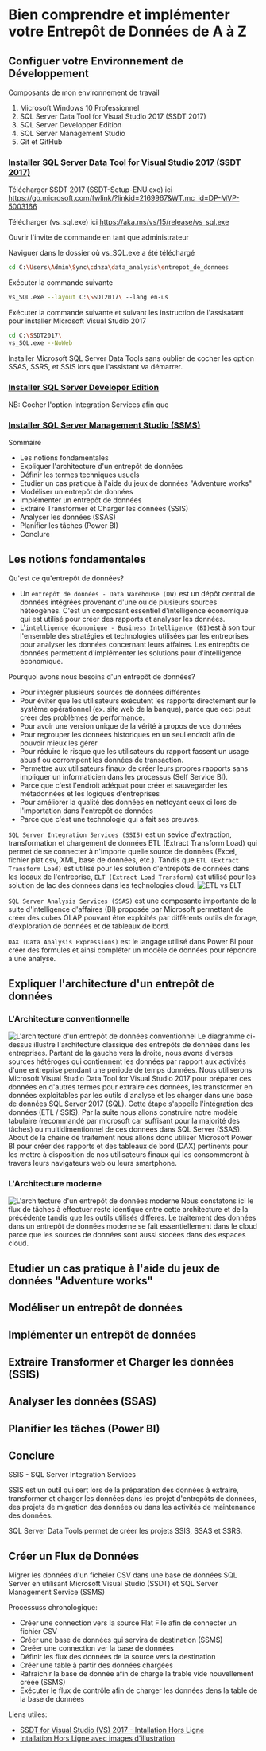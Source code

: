 # Bien comprendre et implémenter votre Entrepôt de Données de A à Z

## Configuer votre Environnement de Développement

Composants de mon environnement de travail
1. Microsoft Windows 10 Professionnel
2. SQL Server Data Tool for Visual Studio 2017 (SSDT 2017)
3. SQL Server Developper Edition
4. SQL Server Management Studio
5. Git et GitHub

### [Installer SQL Server Data Tool for Visual Studio 2017 (SSDT 2017)](https://en.dirceuresende.com/blog/como-corrigir-erro-na-instalacao-do-sql-server-data-tools-ssdt-2017-setup-failed-incorrect-function-0x80070001/)

Télécharger SSDT 2017 (SSDT-Setup-ENU.exe) ici https://go.microsoft.com/fwlink/?linkid=2169967&WT.mc_id=DP-MVP-5003166

Télécharger (vs_sql.exe) ici https://aka.ms/vs/15/release/vs_sql.exe

Ouvrir l'invite de commande en tant que administrateur

Naviguer dans le dossier où vs_SQL.exe a été téléchargé
~~~sh
cd C:\Users\Admin\Sync\cdnza\data_analysis\entrepot_de_donnees
~~~

Exécuter la commande suivante
~~~sh
vs_SQL.exe --layout C:\SSDT2017\ --lang en-us
~~~

Exécuter la commande suivante et suivant les instruction de l'assisatant pour installer Microsoft Visual Studio 2017
~~~sh
cd C:\SSDT2017\
vs_SQL.exe --NoWeb
~~~

Installer Microsoft SQL Server Data Tools sans oublier de cocher les option SSAS, SSRS, et SSIS lors que l'assistant va démarrer.

### [Installer SQL Server Developer Edition](https://www.microsoft.com/en-us/sql-server/sql-server-downloads)
NB: Cocher l'option Integration Services afin que 

### [Installer SQL Server Management Studio (SSMS)](https://learn.microsoft.com/en-us/sql/ssms/download-sql-server-management-studio-ssms?view=sql-server-ver16)

Sommaire
- Les notions fondamentales
- Expliquer l'architecture d'un entrepôt de données
- Définir les termes techniques usuels
- Etudier un cas pratique à l'aide du jeux de données "Adventure works"
- Modéliser un entrepôt de données
- Implémenter un entrepôt de données
- Extraire Transformer et Charger les données (SSIS)
- Analyser les données (SSAS)
- Planifier les tâches (Power BI)
- Conclure

## Les notions fondamentales

Qu'est ce qu'entrepôt de données?
- Un `entrepôt de données - Data Warehouse (DW)` est un dépôt central de données intégrées provenant d'une ou de plusieurs sources hétéogènes. C'est un composant essentiel d'intelligence économique qui est utilisé pour créer des rapports et analyser les données.
- L'`intelligence économique - Business Intelligence (BI)`est à son tour l'ensemble des stratégies et technologies utilisées par les entreprises pour analyser les données concernant leurs affaires. Les entrepôts de données permettent d'implémenter les solutions pour d'intelligence économique.

Pourquoi avons nous besoins d'un entrepôt de données?
- Pour intégrer plusieurs sources de données différentes
- Pour éviter que les utilisateurs exécutent les rapports directement sur le système opérationnel (ex. site web de la banque), parce que ceci peut créer des problèmes de performance.
- Pour avoir une version unique de la vérité à propos de vos données
- Pour regrouper les données historiques en un seul endroit afin de pouvoir mieux les gérer
- Pour réduire le risque que les utilisateurs du rapport fassent un usage abusif ou corrompent les données de transaction.
- Permettre aux utilisateurs finaux de créer leurs propres rapports sans impliquer un informaticien dans les processus (Self Service BI).
- Parce que c'est l'endroit adéquat pour créer et sauvegarder les métadonnées et les logiques d'entreprises
- Pour améliorer la qualité des données en nettoyant ceux ci lors de l'importation dans l'entrepôt de données
- Parce que c'est une technologie qui a fait ses preuves.

`SQL Server Integration Services (SSIS)` est un sevice d'extraction, transformation et chargement de données ETL (Extract Transform Load) qui permet de se connecter à n'importe quelle source de données (Excel, fichier plat csv, XML, base de données, etc.). Tandis que `ETL (Extract Transform Load)` est utilisé pour les solution d'entrepôts de données dans les locaux de l'entreprise, `ELT (Extract Load Transform)` est utilisé pour les solution de lac des données dans les technologies cloud.
![ETL vs ELT](images/etl_vs_elt.png)

`SQL Server Analysis Services (SSAS)` est une composante importante de la suite d'intelligence d'affaires (BI) proposée par Microsoft permettant de créer des cubes OLAP pouvant être exploités par différents outils de forage, d'exploration de données et de tableaux de bord.

`DAX (Data Analysis Expressions)` est le langage utilisé dans Power BI pour créer des formules et ainsi compléter un modèle de données pour répondre à une analyse.

## Expliquer l'architecture d'un entrepôt de données

### L'Architecture conventionnelle
![L'architecture d'un entrepôt de données conventionnel](images/bi_architecture_analytics_with_naqs.png)
Le diagramme ci-dessus illustre l'architecture classique des entrepôts de données dans les entreprises. Partant de la gauche vers la droite, nous avons diverses sources hétéroges qui contiennent les données par rapport aux activités d'une entreprise pendant une période de temps données. Nous utiliserons Microsoft Visual Studio Data Tool for Visual Studio 2017 pour préparer ces données en d'autres termes pour extraire ces données, les transformer en données exploitables par les outils d'analyse et les charger dans une base de données SQL Server 2017 (SQL). Cette étape s'appelle l'intégration des données (ETL / SSIS). Par la suite nous allons construire notre modèle tabulaire (recommandé par microsoft car suffisant pour la majorité des tâches) ou multidimentionnel de ces données dans SQL Server (SSAS). About de la chaine de traitement nous allons donc utiliser Microsoft Power BI pour créer des rapports et des tableaux de bord (DAX) pertinents pour les mettre à disposition de nos utilisateurs finaux qui les consommeront à travers leurs navigateurs web ou leurs smartphone.

### L'Architecture moderne
![L'architecture d'un entrepôt de données moderne](images/mordern_datawarehouse_architecture_analytics_with_naqs_.png)
Nous constatons ici le flux de tâches à effectuer reste identique entre cette architecture et de la précédente tandis que les outils utilisés diffères. Le traitement des données dans un entrepôt de données moderne se fait essentiellement dans le cloud parce que les sources de données sont aussi stocées dans des espaces cloud.

## Etudier un cas pratique à l'aide du jeux de données "Adventure works"
## Modéliser un entrepôt de données
## Implémenter un entrepôt de données
## Extraire Transformer et Charger les données (SSIS)
## Analyser les données (SSAS)
## Planifier les tâches (Power BI)
## Conclure

SSIS - SQL Server Integration Services

SSIS est un outil qui sert lors de la préparation des données à extraire, transformer et charger les données dans les projet d'entrepôts de données, des projets de migration des données ou dans les activités de maintenance des données.


SQL Server Data Tools permet de créer les projets SSIS, SSAS et SSRS.

## Créer un Flux de Données
Migrer les données d'un ficheier CSV dans une base de données SQL Server en utilisant Microsoft Visual Studio (SSDT) et SQL Server Management Service (SSMS)

Processuss chronologique:
- Créer une connection vers la source Flat File afin de connecter un fichier CSV
- Créer une base de données qui servira de destination (SSMS)
- Creéer une connection ver la base de données
- Définir les flux des données de la source vers la destination
- Créer une table à partir des données chargées
- Rafraichir la base de donnée afin de charge la trable vide nouvellement créée (SSMS)
- Exécuter le flux de contrôle afin de charger les données dens la table de la base de données

Liens utiles:
- [SSDT for Visual Studio (VS) 2017 - Intallation Hors Ligne](https://learn.microsoft.com/en-us/sql/ssdt/previous-releases-of-sql-server-data-tools-ssdt-and-ssdt-bi?view=sql-server-ver16#ssdt-for-visual-studio-vs-2017)
- [Intallation Hors Ligne avec images d'illustration](https://en.dirceuresende.com/blog/como-corrigir-erro-na-instalacao-do-sql-server-data-tools-ssdt-2017-setup-failed-incorrect-function-0x80070001/)

